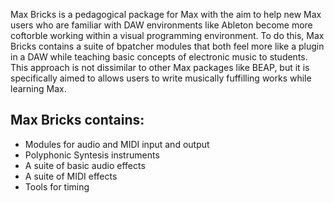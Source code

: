 Max Bricks is a pedagogical package for Max with the aim to help new Max users who are familiar with DAW environments like Ableton become more coftorble working within a visual programming environment. To do this, Max Bricks contains a suite of bpatcher modules that both feel more like a plugin in a DAW while teaching basic concepts of electronic music to students. This approach is not dissimilar to other Max packages like BEAP, but it is specifically aimed to allows users to write musically fuffilling works while learning Max. 

## Max Bricks contains:
- Modules for audio and MIDI input and output 
- Polyphonic Syntesis instruments 
- A suite of basic audio effects
- A suite of MIDI effects
- Tools for timing
